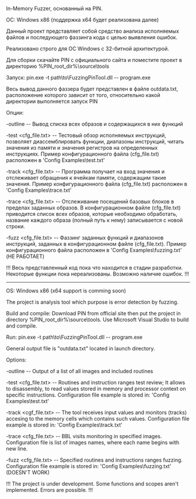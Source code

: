 In-Memory Fuzzer, основанный на PIN.

ОС: Windows x86 (поддержка x64 будет реализована далее)

Данный проект представляет собой средство анализа исполняемых файлов
и последующего фаззинга кода с целью выявления ошибок.

Реализовано строго для ОС Windows с 32-битной архитектурой.

Для сборки скачайте PIN с официального сайта и поместите проект в директорию
%PIN_root_dir%\source\tools

Запуск:
pin.exe -t path\to\FuzzingPinTool.dll <options> -- program.exe

Весь вывод данного фаззера будет представлен в файле outdata.txt,
расположение которого зависит от того, относительно какой директории
выполняется запуск PIN

Опции:

-outline -- Вывод списка всех образов и содержащихся в них функций

-test <cfg_file.txt> -- Тестовый обзор исполняемых инструкций,
позволяет диассемблировать функции, диапазоны инструкций, 
читать значения из памяти и значения регистров 
на определенных инструкциях. Пример конфигурационного файла (cfg_file.txt)
расположен в 'Config Examples\test.txt'

-track <cfg_file.txt> -- Программа получает на вход значения и отслеживает
обращения к ячейкам памяти, содержащим такие значения. Пример конфигурационного
файла (cfg_file.txt) расположен в 'Config Examples\trace.txt'

-trace <cfg_file.txt> -- Отслеживание посещений базовых блоков в пределах 
заданных образов. В конфигурационном файле (cfg_file.txt) приводится список
всех образов, которые необходимо обработать, название каждого образа
(полный путь к нему) записывается с новой строки.

-fuzz <cfg_file.txt> -- Фаззинг заданных функций и диапазонов инструкций,
заданных в конфигурационном файле (cfg_file.txt). Пример конфигурационного
файла расположен в 'Config Examples\fuzzing.txt' (НЕ РАБОТАЕТ)

!!!
Весь представленный код пока что находится в стадии разработки.
Некоторые функции пока нереализованы. Возможно наличие ошибок.
!!!

--------------------------------------------------------------

OS: Windows x86 (x64 support is comming soon)

The project is analysis tool which purpose is error detection by fuzzing.

Build and compile:
Download PIN from official site then put the project in directory
%PIN_root_dir%\source\tools. Use Microsoft Visual Studio to build and compile.

Run:
pin.exe -t path\to\FuzzingPinTool.dll <options> -- program.exe

General output file is "outdata.txt" located in launch directory.

Options:

-outline -- Output of a list of all images and included routines

-test <cfg_file.txt> -- Routines and instruction ranges test review;
It allows to disassembly, to read values stored in memory and processor context
on specific instructions. Configuration file example is stored in: 'Config Examples\test.txt'

-track <cgf_file.txt> -- The tool receives input values and monitors (tracks) 
accesing to the memory cells which contains such values.
Configuration file example is stored in: 'Config Examples\track.txt'

-trace <cfg_file.txt> -- BBL visits monitoring in specified images.
Configuration file is list of images names, where each name begins
with new line.

-fuzz <cfg_file.txt> -- Specified routines and instructions ranges fuzzing.
Configuration file example is stored in: 'Config Examples\fuzzing.txt'
(DOESN'T WORK)

!!!
The project is under development. Some functions and scopes aren't implemented.
Errors are possible.
!!!